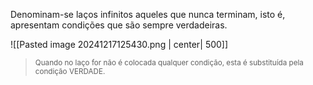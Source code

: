 Denominam-se laços infinitos aqueles que nunca terminam, isto é, apresentam condições que são sempre verdadeiras.

![[Pasted image 20241217125430.png | center| 500]]

> <small>Quando no laço for não é colocada qualquer condição, esta é substituída pela condição VERDADE.</small>

